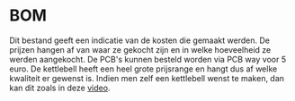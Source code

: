 # BOM
Dit bestand geeft een indicatie van de kosten die gemaakt werden. De prijzen hangen af van waar ze gekocht zijn en in welke hoeveelheid ze werden aangekocht. De PCB's kunnen besteld worden via PCB way voor 5 euro. De kettlebell heeft een heel grote prijsrange en hangt dus af welke kwaliteit er gewenst is. Indien men zelf een kettlebell wenst te maken, dan kan dit zoals in deze [video](https://www.youtube.com/watch?v=DElEmpafsWo).
